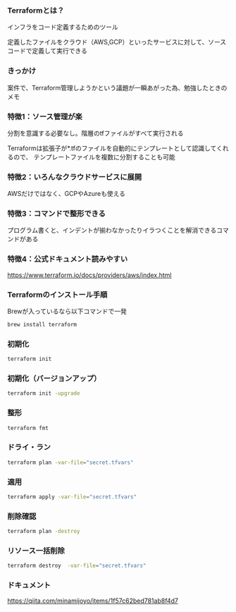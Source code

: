 ### Terraformとは？


インフラをコード定義するためのツール

定義したファイルをクラウド（AWS,GCP）といったサービスに対して、ソースコードで定義して実行できる

### きっかけ

案件で、Terraform管理しようかという議題が一瞬あがった為、勉強したときのメモ

### 特徴1：ソース管理が楽

分割を意識する必要なし。階層のtfファイルがすべて実行される

Terraformは拡張子が*.tfのファイルを自動的にテンプレートとして認識してくれるので、
テンプレートファイルを複数に分割することも可能

### 特徴2：いろんなクラウドサービスに展開

AWSだけではなく、GCPやAzureも使える

### 特徴3：コマンドで整形できる

プログラム書くと、インデントが揃わなかったりイラつくことを解消できるコマンドがある

### 特徴4：公式ドキュメント読みやすい

https://www.terraform.io/docs/providers/aws/index.html



### Terraformのインストール手順

Brewが入っているなら以下コマンドで一発

```sh
brew install terraform
```

### 初期化

```sh
terraform init
```

### 初期化（バージョンアップ）
```sh
terraform init -upgrade
```

### 整形
```sh
terraform fmt
```

### ドライ・ラン

```sh
terraform plan -var-file="secret.tfvars"
```

### 適用
```sh
terraform apply -var-file="secret.tfvars"
```

### 削除確認

```sh
terraform plan -destroy
```

### リソース一括削除
```sh
terraform destroy  -var-file="secret.tfvars"
```

### ドキュメント
https://qiita.com/minamijoyo/items/1f57c62bed781ab8f4d7
